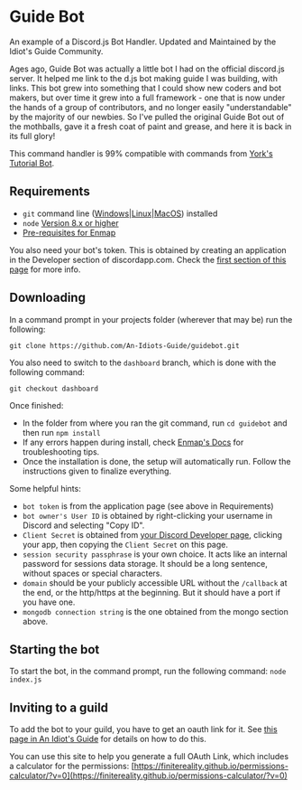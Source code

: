 # Guide Bot

An example of a Discord.js Bot Handler. Updated and Maintained by the Idiot's Guide Community.

Ages ago, Guide Bot was actually a little bot I had on the official discord.js server.
It helped me link to the d.js bot making guide I was building, with links.
This bot grew into something that I could show new coders and bot makers, but
over time it grew into a full framework - one that is now under the hands of a
group of contributors, and no longer easily "understandable" by the majority
of our newbies. So I've pulled the original Guide Bot out of the mothballs,
gave it a fresh coat of paint and grease, and here it is back in its full glory!

This command handler is 99% compatible with commands from [York's Tutorial Bot](https://github.com/AnIdiotsGuide/Tutorial-Bot/tree/Episode-10-Part-1).

## Requirements

- `git` command line ([Windows](https://git-scm.com/download/win)|[Linux](https://git-scm.com/book/en/v2/Getting-Started-Installing-Git)|[MacOS](https://git-scm.com/download/mac)) installed
- `node` [Version 8.x or higher](https://nodejs.org)
- [Pre-requisites for Enmap](https://enmap.evie.codes/install#pre-requisites)

You also need your bot's token. This is obtained by creating an application in
the Developer section of discordapp.com. Check the [first section of this page](https://anidiots.guide/getting-started/the-long-version.html)
for more info.

## Downloading

In a command prompt in your projects folder (wherever that may be) run the following:

`git clone https://github.com/An-Idiots-Guide/guidebot.git`

You also need to switch to the `dashboard` branch, which is done with the following command:

`git checkout dashboard`

Once finished:

- In the folder from where you ran the git command, run `cd guidebot` and then run `npm install`
- If any errors happen during install, check [Enmap's Docs](https://enmap.evie.codes/install) for troubleshooting tips.
- Once the installation is done, the setup will automatically run. Follow the instructions given to finalize everything.

Some helpful hints:

- `bot token` is from the application page (see above in Requirements)
- `bot owner's User ID` is obtained by right-clicking your username in Discord and selecting "Copy ID".
- `Client Secret` is obtained from [your Discord Developer page](https://discordapp.com/developers/applications/), clicking your app, then copying the `Client Secret` on this page.
- `session security passphrase` is your own choice. It acts like an internal password for sessions data storage. It should be a long sentence, without spaces or special characters.
- `domain` should be your publicly accessible URL without the `/callback` at the end, or the http/https at the beginning. But it should have a port if you have one.
- `mongodb connection string` is the one obtained from the mongo section above.

## Starting the bot

To start the bot, in the command prompt, run the following command:
`node index.js`

## Inviting to a guild

To add the bot to your guild, you have to get an oauth link for it. See [this page in An Idiot's Guide](https://anidiots.guide/getting-started/getting-started-long-version#add-your-bot-to-a-server)
for details on how to do this.

You can use this site to help you generate a full OAuth Link, which includes a calculator for the permissions:
[https://finitereality.github.io/permissions-calculator/?v=0](https://finitereality.github.io/permissions-calculator/?v=0)
